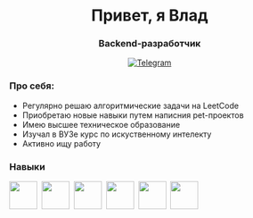 <div id="header" align="center">
  <h1>Привет, я Влад</h1>
  <h3>Backend-разработчик</h3>
</div>
<div id="socials" align="center">
  <a href="https://t.me/BESSOVSKOEotrodie">
    <img src="https://img.shields.io/badge/Telegram-blue?style=for-the-badgelogo=TelegramlogoColor=white" alt="Telegram" />
  </a>
</div>

### Про себя:
- Регулярно решаю алгоритмические задачи на LeetCode
- Приобретаю новые навыки путем написния pet-проектов
- Имею высшее техническое образование
- Изучал в ВУЗе курс по искуственному интелекту
- Активно ищу работу

### Навыки 
<img src="https://cdn.jsdelivr.net/gh/devicons/devicon@latest/icons/python/python-original.svg" widh="50" height="50"/>&nbsp;
<img src="https://cdn.jsdelivr.net/gh/devicons/devicon@latest/icons/fastapi/fastapi-original-wordmark.svg" widh="50" height="50"/>&nbsp;
<img src="https://cdn.jsdelivr.net/gh/devicons/devicon@latest/icons/sqlalchemy/sqlalchemy-original-wordmark.svg" widh="50" height="50"/>&nbsp;
<img src="https://cdn.jsdelivr.net/gh/devicons/devicon@latest/icons/postgresql/postgresql-original-wordmark.svg" widh="50" height="50" />&nbsp;
<img src="https://cdn.jsdelivr.net/gh/devicons/devicon@latest/icons/docker/docker-original-wordmark.svg" widh="50" height="50"/>&nbsp;
<img src="https://cdn.jsdelivr.net/gh/devicons/devicon@latest/icons/git/git-original-wordmark.svg" widh="50" height="50"/>&nbsp;
          
          
          
          
          

          
<!--
**vladbess-09/vladbess-09** is a ✨ _special_ ✨ repository because its `README.md` (this file) appears on your GitHub profile.

Here are some ideas to get you started:

- 🔭 I’m currently working on ...
- 🌱 I’m currently learning ...
- 👯 I’m looking to collaborate on ...
- 🤔 I’m looking for help with ...
- 💬 Ask me about ...
- 📫 How to reach me: ...
- 😄 Pronouns: ...
- ⚡ Fun fact: ...
-->
